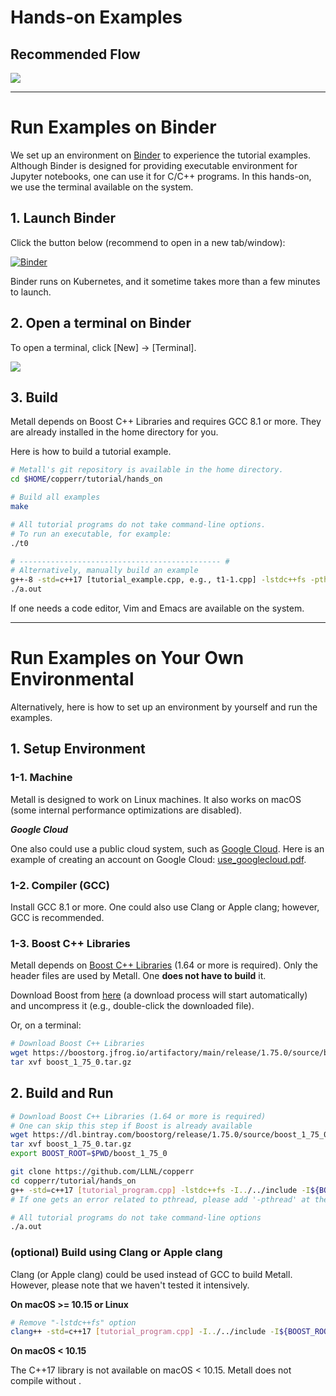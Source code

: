 # Hands-on Examples

## Recommended Flow

![](tutorial_flow.png)

---

# Run Examples on Binder

We set up an environment on [Binder](https://mybinder.org/) to experience the tutorial examples.
Although Binder is designed for providing executable environment for Jupyter notebooks,
one can use it for C/C++ programs.
In this hands-on, we use the terminal available on the system.

## 1. Launch Binder

Click the button below (recommend to open in a new tab/window):

[![Binder](https://mybinder.org/badge_logo.svg)](https://mybinder.org/v2/gh/LLNL/copperr-tutorial/HEAD)

Binder runs on Kubernetes, and it sometime takes more than a few minutes to launch.

## 2. Open a terminal on Binder

To open a terminal, click \[New\] -> \[Terminal\].

![](open_terminal.png)


## 3. Build

Metall depends on Boost C++ Libraries and requires GCC 8.1 or more.
They are already installed in the home directory for you.

Here is how to build a tutorial example.

```bash
# Metall's git repository is available in the home directory.
cd $HOME/copperr/tutorial/hands_on

# Build all examples
make

# All tutorial programs do not take command-line options.
# To run an executable, for example:
./t0

# --------------------------------------------- #
# Alternatively, manually build an example
g++-8 -std=c++17 [tutorial_example.cpp, e.g., t1-1.cpp] -lstdc++fs -pthread -I../../include -I$HOME/boost
./a.out
```

If one needs a code editor, Vim and Emacs are available on the system.  

----
# Run Examples on Your Own Environmental

Alternatively, here is how to set up an environment by yourself and run the examples.

## 1. Setup Environment

### 1-1. Machine

Metall is designed to work on Linux machines.
It also works on macOS (some internal performance optimizations are disabled).


***Google Cloud***

One also could use a public cloud system, such as [Google Cloud](https://cloud.google.com/).
Here is an example of creating an account on Google Cloud: [use_googlecloud.pdf](use_googleclould.pdf).


### 1-2. Compiler (GCC)

Install GCC 8.1 or more. One could also use Clang or Apple clang; however, GCC is recommended.

### 1-3. Boost C++ Libraries

Metall depends on  [Boost C++ Libraries](https://www.boost.org/) (1.64 or more is required).
Only the header files are used by Metall.
One **does not have to build** it.

Download Boost from [here](https://boostorg.jfrog.io/artifactory/main/release/1.75.0/source/boost_1_75_0.tar.gz) (a download process will start automatically)
and uncompress it (e.g., double-click the downloaded file).

Or, on a terminal:
```bash
# Download Boost C++ Libraries
wget https://boostorg.jfrog.io/artifactory/main/release/1.75.0/source/boost_1_75_0.tar.gz
tar xvf boost_1_75_0.tar.gz
```


## 2. Build and Run
 
```bash
# Download Boost C++ Libraries (1.64 or more is required)
# One can skip this step if Boost is already available
wget https://dl.bintray.com/boostorg/release/1.75.0/source/boost_1_75_0.tar.gz
tar xvf boost_1_75_0.tar.gz
export BOOST_ROOT=$PWD/boost_1_75_0

git clone https://github.com/LLNL/copperr
cd copperr/tutorial/hands_on
g++ -std=c++17 [tutorial_program.cpp] -lstdc++fs -I../../include -I${BOOST_ROOT}
# If one gets an error related to pthread, please add '-pthread' at the end of the command above

# All tutorial programs do not take command-line options
./a.out
```


### (optional) Build using Clang or Apple clang

Clang (or Apple clang) could be used instead of GCC to build Metall.
However, please note that we haven't tested it intensively.


**On macOS >= 10.15 or Linux**

```bash
# Remove "-lstdc++fs" option
clang++ -std=c++17 [tutorial_program.cpp] -I../../include -I${BOOST_ROOT}
```


**On macOS < 10.15**

The C++17 <filesystem> library is not available on macOS < 10.15.
Metall does not compile without <filesystem>.